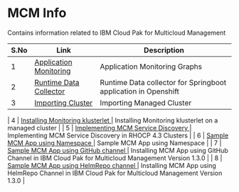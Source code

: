 # MCM Info

Contains information related to IBM Cloud Pak for Multicloud Management

| S.No                 | Link                     |Description                       | 
| -------------         | -------------                 |-------------              |
| 1         | [Application Monitoring ](01-application-monitoring)  |  Application Monitoring Graphs   |
| 2         | [Runtime Data Collector ](02-runtime-datacollector)  |  Runtime Data collector for Springboot application in Openshift   |
| 3         | [Importing Cluster ](03-importing-cluster)  |  Importing Managed Cluster  |

| 4         | [Installing Monitoring klusterlet ](04-install-monitoring-kluesterlet)  |  Installing Monitoring klusterlet on a managed cluster  |
| 5         | [Implementing MCM Service Discovery ](https://github.com/GandhiCloudLab/service-discovery-mcm-130-ocp43)  |  Implementing MCM Service Discovery in RHOCP 4.3 Clusters  |
| 6         | [Sample MCM App using Namespace ](https://github.com/GandhiCloudLab/mcm-130/tree/master/mutual-app)  |  Sample MCM App using Namespace  |
| 7         | [Sample MCM App using GitHub channel ](https://github.com/GandhiCloudLab/mcm-git-sample)  |  Installing MCM App using GitHub Channel in IBM Cloud Pak for Multicloud Management Version 1.3.0  |
| 8         | [Sample MCM App using HelmRepo channel ](https://github.com/GandhiCloudLab/mcm-helm-sample)  |  Installing MCM App using HelmRepo Channel in IBM Cloud Pak for Multicloud Management Version 1.3.0  |

